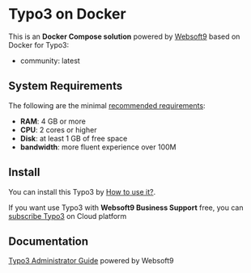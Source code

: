 # Typo3 on Docker  

This is an **Docker Compose solution** powered by [Websoft9](https://www.websoft9.com) based on Docker for Typo3:


 - community:  latest


## System Requirements

The following are the minimal [recommended requirements](https://docs.typo3.org/m/typo3/tutorial-getting-started/11.5/en-us/Installation/Index.html):

* **RAM**: 4 GB or more
* **CPU**: 2 cores or higher
* **Disk**: at least 1 GB of free space
* **bandwidth**: more fluent experience over 100M  

## Install

You can install this Typo3 by [How to use it?](https://github.com/Websoft9/docker-library#how-to-use-it).   

If you want use Typo3 with **Websoft9 Business Support** free, you can [subscribe Typo3](https://www.websoft9.com/apps) on Cloud platform

## Documentation

[Typo3 Administrator Guide](https://support.websoft9.com/docs/typo3) powered by Websoft9